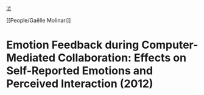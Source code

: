 [🇿](zotero://select/groups/5641742/items/4HML86A5)

[[People/Gaëlle Molinari]] 
# Emotion Feedback during Computer-Mediated Collaboration: Effects on Self-Reported Emotions and Perceived Interaction (2012)

